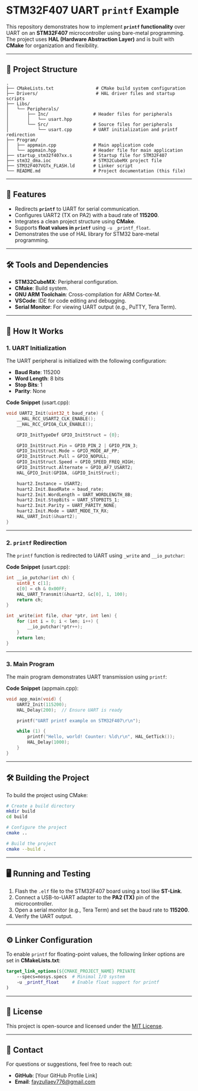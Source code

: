 
# STM32F407 UART `printf` Example

This repository demonstrates how to implement **`printf` functionality** over UART on an **STM32F407** microcontroller using bare-metal programming. The project uses **HAL (Hardware Abstraction Layer)** and is built with **CMake** for organization and flexibility.

---

## 📁 **Project Structure**

```
.
├── CMakeLists.txt                # CMake build system configuration
├── Drivers/                      # HAL driver files and startup scripts
├── Libs/
│   └── Peripherals/
│       ├── Inc/                 # Header files for peripherals
│       │   └── usart.hpp
│       └── Src/                 # Source files for peripherals
│           └── usart.cpp        # UART initialization and printf redirection
├── Program/
│   ├── appmain.cpp              # Main application code
│   └── appmain.hpp              # Header file for main application
├── startup_stm32f407xx.s        # Startup file for STM32F407
├── stm32_dma.ioc                # STM32CubeMX project file
├── STM32F407VGTx_FLASH.ld       # Linker script
└── README.md                    # Project documentation (this file)
```

---

## 🚀 **Features**
- Redirects **`printf`** to UART for serial communication.
- Configures UART2 (TX on PA2) with a baud rate of **115200**.
- Integrates a clean project structure using **CMake**.
- Supports **float values in `printf`** using `-u _printf_float`.
- Demonstrates the use of HAL library for STM32 bare-metal programming.

---

## 🛠️ **Tools and Dependencies**
- **STM32CubeMX**: Peripheral configuration.
- **CMake**: Build system.
- **GNU ARM Toolchain**: Cross-compilation for ARM Cortex-M.
- **VSCode**: IDE for code editing and debugging.
- **Serial Monitor**: For viewing UART output (e.g., PuTTY, Tera Term).

---

## 🔧 **How It Works**

### 1. **UART Initialization**
The UART peripheral is initialized with the following configuration:
- **Baud Rate**: 115200  
- **Word Length**: 8 bits  
- **Stop Bits**: 1  
- **Parity**: None  

**Code Snippet** (usart.cpp):
```c
void UART2_Init(uint32_t baud_rate) {
    __HAL_RCC_USART2_CLK_ENABLE();
    __HAL_RCC_GPIOA_CLK_ENABLE();

    GPIO_InitTypeDef GPIO_InitStruct = {0};

    GPIO_InitStruct.Pin = GPIO_PIN_2 | GPIO_PIN_3;
    GPIO_InitStruct.Mode = GPIO_MODE_AF_PP;
    GPIO_InitStruct.Pull = GPIO_NOPULL;
    GPIO_InitStruct.Speed = GPIO_SPEED_FREQ_HIGH;
    GPIO_InitStruct.Alternate = GPIO_AF7_USART2;
    HAL_GPIO_Init(GPIOA, &GPIO_InitStruct);

    huart2.Instance = USART2;
    huart2.Init.BaudRate = baud_rate;
    huart2.Init.WordLength = UART_WORDLENGTH_8B;
    huart2.Init.StopBits = UART_STOPBITS_1;
    huart2.Init.Parity = UART_PARITY_NONE;
    huart2.Init.Mode = UART_MODE_TX_RX;
    HAL_UART_Init(&huart2);
}
```

---

### 2. **`printf` Redirection**
The `printf` function is redirected to UART using `_write` and `__io_putchar`:

**Code Snippet** (usart.cpp):
```c
int __io_putchar(int ch) {
    uint8_t c[1];
    c[0] = ch & 0x00FF;
    HAL_UART_Transmit(&huart2, &c[0], 1, 100);
    return ch;
}

int _write(int file, char *ptr, int len) {
    for (int i = 0; i < len; i++) {
        __io_putchar(*ptr++);
    }
    return len;
}
```

---

### 3. **Main Program**
The main program demonstrates UART transmission using `printf`:

**Code Snippet** (appmain.cpp):
```c
void app_main(void) {
    UART2_Init(115200);
    HAL_Delay(200);  // Ensure UART is ready

    printf("UART printf example on STM32F407\r\n");

    while (1) {
        printf("Hello, world! Counter: %ld\r\n", HAL_GetTick());
        HAL_Delay(1000);
    }
}
```

---

## 🛠️ **Building the Project**
To build the project using CMake:
```bash
# Create a build directory
mkdir build
cd build

# Configure the project
cmake ..

# Build the project
cmake --build .
```

---

## 🖥️ **Running and Testing**
1. Flash the `.elf` file to the STM32F407 board using a tool like **ST-Link**.
2. Connect a USB-to-UART adapter to the **PA2 (TX)** pin of the microcontroller.
3. Open a serial monitor (e.g., Tera Term) and set the baud rate to **115200**.
4. Verify the UART output.

---

## ⚙️ **Linker Configuration**
To enable `printf` for floating-point values, the following linker options are set in **CMakeLists.txt**:
```cmake
target_link_options(${CMAKE_PROJECT_NAME} PRIVATE
    --specs=nosys.specs  # Minimal I/O system
    -u _printf_float     # Enable float support for printf
)
```

---

## 📜 **License**
This project is open-source and licensed under the [MIT License](LICENSE).

---

## 📧 **Contact**
For questions or suggestions, feel free to reach out:
- **GitHub**: [Your GitHub Profile Link]
- **Email**: fayzullaev776@gmail.com
